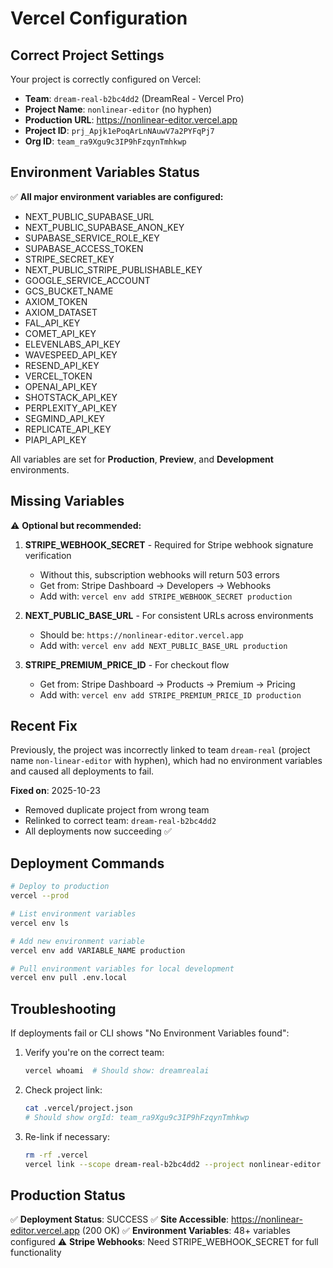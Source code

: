 # Vercel Configuration

## Correct Project Settings

Your project is correctly configured on Vercel:

- **Team**: `dream-real-b2bc4dd2` (DreamReal - Vercel Pro)
- **Project Name**: `nonlinear-editor` (no hyphen)
- **Production URL**: https://nonlinear-editor.vercel.app
- **Project ID**: `prj_Apjk1ePoqArLnNAuwV7a2PYFqPj7`
- **Org ID**: `team_ra9Xgu9c3IP9hFzqynTmhkwp`

## Environment Variables Status

✅ **All major environment variables are configured:**

- NEXT_PUBLIC_SUPABASE_URL
- NEXT_PUBLIC_SUPABASE_ANON_KEY
- SUPABASE_SERVICE_ROLE_KEY
- SUPABASE_ACCESS_TOKEN
- STRIPE_SECRET_KEY
- NEXT_PUBLIC_STRIPE_PUBLISHABLE_KEY
- GOOGLE_SERVICE_ACCOUNT
- GCS_BUCKET_NAME
- AXIOM_TOKEN
- AXIOM_DATASET
- FAL_API_KEY
- COMET_API_KEY
- ELEVENLABS_API_KEY
- WAVESPEED_API_KEY
- RESEND_API_KEY
- VERCEL_TOKEN
- OPENAI_API_KEY
- SHOTSTACK_API_KEY
- PERPLEXITY_API_KEY
- SEGMIND_API_KEY
- REPLICATE_API_KEY
- PIAPI_API_KEY

All variables are set for **Production**, **Preview**, and **Development** environments.

## Missing Variables

⚠️ **Optional but recommended:**

1. **STRIPE_WEBHOOK_SECRET** - Required for Stripe webhook signature verification
   - Without this, subscription webhooks will return 503 errors
   - Get from: Stripe Dashboard → Developers → Webhooks
   - Add with: `vercel env add STRIPE_WEBHOOK_SECRET production`

2. **NEXT_PUBLIC_BASE_URL** - For consistent URLs across environments
   - Should be: `https://nonlinear-editor.vercel.app`
   - Add with: `vercel env add NEXT_PUBLIC_BASE_URL production`

3. **STRIPE_PREMIUM_PRICE_ID** - For checkout flow
   - Get from: Stripe Dashboard → Products → Premium → Pricing
   - Add with: `vercel env add STRIPE_PREMIUM_PRICE_ID production`

## Recent Fix

Previously, the project was incorrectly linked to team `dream-real` (project name `non-linear-editor` with hyphen), which had no environment variables and caused all deployments to fail.

**Fixed on**: 2025-10-23
- Removed duplicate project from wrong team
- Relinked to correct team: `dream-real-b2bc4dd2`
- All deployments now succeeding ✅

## Deployment Commands

```bash
# Deploy to production
vercel --prod

# List environment variables
vercel env ls

# Add new environment variable
vercel env add VARIABLE_NAME production

# Pull environment variables for local development
vercel env pull .env.local
```

## Troubleshooting

If deployments fail or CLI shows "No Environment Variables found":

1. Verify you're on the correct team:
   ```bash
   vercel whoami  # Should show: dreamrealai
   ```

2. Check project link:
   ```bash
   cat .vercel/project.json
   # Should show orgId: team_ra9Xgu9c3IP9hFzqynTmhkwp
   ```

3. Re-link if necessary:
   ```bash
   rm -rf .vercel
   vercel link --scope dream-real-b2bc4dd2 --project nonlinear-editor
   ```

## Production Status

✅ **Deployment Status**: SUCCESS
✅ **Site Accessible**: https://nonlinear-editor.vercel.app (200 OK)
✅ **Environment Variables**: 48+ variables configured
⚠️ **Stripe Webhooks**: Need STRIPE_WEBHOOK_SECRET for full functionality
